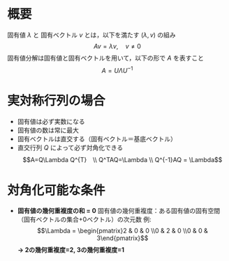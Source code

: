 # 概要

固有値 $\lambda$ と 固有ベクトル $v$ とは，以下を満たす $(\lambda, v)$ の組み
$$Av = \lambda v, \quad v\ne0$$
固有値分解は固有値と固有ベクトルを用いて，以下の形で $A$ を表すこと
$$A=U\Lambda U^{-1}$$
# 実対称行列の場合
- 固有値は必ず実数になる
- 固有値の数は常に最大
- 固有ベクトルは直交する（固有ベクトル＝基底ベクトル）
- 直交行列 $Q$ によって必ず対角化できる
$$A=Q\Lambda Q^{T}　\\  
Q^TAQ=\Lambda \\  
Q^{-1}AQ = \Lambda$$
# 対角化可能な条件
- **固有値の幾何重複度の和 = 0**
固有値の幾何重複度：ある固有値の固有空間（固有ベクトルの集合+0ベクトル）の次元数
例:
$$\Lambda = \begin{pmatrix}2 & 0 & 0 \\0 & 2 & 0 \\0 & 0 & 3\end{pmatrix}$$
**→ 2の幾何重複度=2, 3の幾何重複度=1**